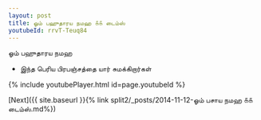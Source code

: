 ```yaml
---
layout: post
title: ஓம் பஹுதாரய நமஹ ௧௧ டைம்ஸ்
youtubeId: rrvT-Teuq84
---
```

 
 
 ஓம் பஹுதாரய நமஹ  
 
 -  இந்த பெரிய பிரபஞ்சத்தை யார் சுமக்கிறார்கள் 
 
  
 
  
 
 
 
 
 
 


{% include youtubePlayer.html id=page.youtubeId %}
 
[Next]({{ site.baseurl }}{% link  split2/_posts/2014-11-12-ஓம் பசாய நமஹ ௧௧ டைம்ஸ்.md%})
 
